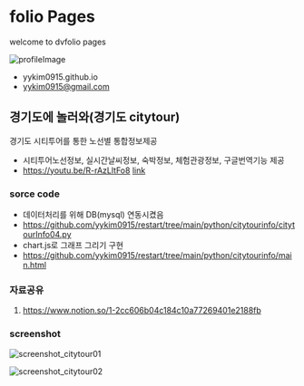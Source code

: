 <script src="https://kit.fontawesome.com/0c510428ab.js" crossorigin="anonymous"></script>

# folio Pages
welcome to dvfolio pages

![profileImage](https://user-images.githubusercontent.com/107624578/180329651-7c9243dc-bac1-4bff-a7fc-62c56fc36650.jpg)
- yykim0915.github.io
- yykim0915@gmail.com
<div>
  <a href="yykim0915.github.io"><i class="fa-brands fa-github fa-xl"></i></a>
  <a href="https://www.instagram.com/bluesalt0915_"><i class="fa-brands fa-instagram fa-xl"></i></a>
  <a href="https://www.youtube.com/channel/UCT4oW_ltFFnm5_r6qATTPGA"><i class="fa-brands fa-youtube fa-xl"></i></a>
</div>


## 경기도에 놀러와(경기도 citytour)
경기도 시티투어를 통한 노선별 통합정보제공
- 시티투어노선정보, 실시간날씨정보, 숙박정보, 체험관광정보, 구글번역기능 제공
- https://youtu.be/R-rAzLltFo8 [link](https://youtu.be/R-rAzLltFo8)


### <i class="fa-solid fa-bus"></i> sorce code
- 데이터처리를 위해 DB(mysql) 연동시켰음
- https://github.com/yykim0915/restart/tree/main/python/citytourinfo/citytourInfo04.py
- chart.js로 그래프 그리기 구현
- https://github.com/yykim0915/restart/tree/main/python/citytourinfo/main.html


### <i class="fa-solid fa-bus"></i> 자료공유
1. https://www.notion.so/1-2cc606b04c184c10a77269401e2188fb


### <i class="fa-solid fa-bus"></i> screenshot
![screenshot_citytour01](https://user-images.githubusercontent.com/107624578/180163812-d8b23642-48c3-402f-98d4-2bffbab25ffa.png)

![screenshot_citytour02](https://user-images.githubusercontent.com/107624578/180166132-6dc6c564-d2d8-44c2-a1b5-3253bf0e5b69.png)
